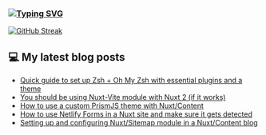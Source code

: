 ### [![Typing SVG](https://readme-typing-svg.herokuapp.com/?lines=Hello+World.+👋)](https://git.io/typing-svg)

[![GitHub Streak](https://github-readme-streak-stats.herokuapp.com/?user=fullmetalbrackets&background=08083a&dates=b3e4ff&currStreakNum=fe10bf&sideNums=f986de&stroke=fe10bf&ring=ff8f1f&sideLabels=ff8f1f&fire=fcf645&currStreakLabel=fcf645&hide_border=true)](https://git.io/streak-stats)

## 💻 My latest blog posts
<!-- BLOG-POST-LIST:START -->
- [Quick guide to set up Zsh + Oh My Zsh with essential plugins and a theme](https://arieldiaz.codes/blog/quick-guide-setting-up-zsh-oh-my-zsh-plugins-and-theme)
- [You should be using Nuxt-Vite module with Nuxt 2 &lpar;if it works&rpar;](https://arieldiaz.codes/blog/you-should-be-using-nuxt-vite-module-with-nuxt-2-if-it-works)
- [How to use a custom PrismJS theme with Nuxt/Content](https://arieldiaz.codes/blog/how-to-use-a-custom-prismjs-theme-with-nuxt-content)
- [How to use Netlify Forms in a Nuxt site and make sure it gets detected](https://arieldiaz.codes/blog/how-to-use-netlify-forms-in-a-nuxt-site-and-make-sure-it-gets-detected)
- [Setting up and configuring Nuxt/Sitemap module in a Nuxt/Content blog](https://arieldiaz.codes/blog/setting-up-and-configuring-nuxt-sitemap-module-in-a-nuxt-content-blog)
<!-- BLOG-POST-LIST:END -->
